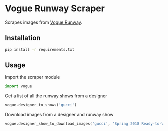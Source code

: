 # Vogue Runway Scraper
Scrapes images from [Vogue Runway](https://www.vogue.com/fashion-shows).

## Installation
```bash
pip install -r requirements.txt
```

## Usage
Import the scraper module
```python
import vogue
```
Get a list of all the runway shows from a designer
```python
vogue.designer_to_shows('gucci')
```
Download images from a designer and runway show
```python
vogue.designer_show_to_download_images('gucci', 'Spring 2018 Ready-to-Wear', './images')
```
